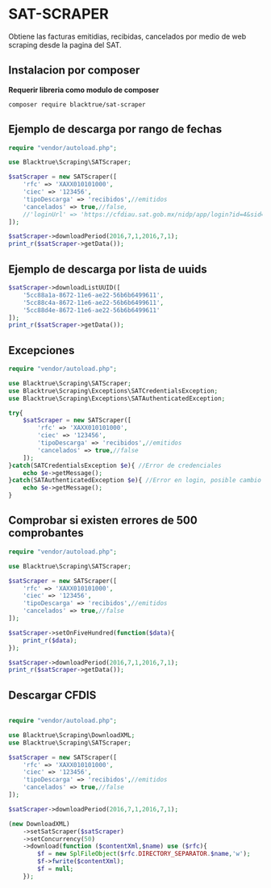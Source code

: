 
# SAT-SCRAPER  

Obtiene las facturas emitidias, recibidas, cancelados por medio de web scraping desde la pagina del SAT.

## Instalacion por composer

**Requerir libreria como modulo de composer**
```
composer require blacktrue/sat-scraper
```

## Ejemplo de descarga por rango de fechas

```php
require "vendor/autoload.php";

use Blacktrue\Scraping\SATScraper;

$satScraper = new SATScraper([
    'rfc' => 'XAXX010101000',
    'ciec' => '123456',
    'tipoDescarga' => 'recibidos',//emitidos
    'cancelados' => true,//false,
    //'loginUrl' => 'https://cfdiau.sat.gob.mx/nidp/app/login?id=4&sid=1&option=credential' //Opcional para sobreescribir la url del login
]);

$satScraper->downloadPeriod(2016,7,1,2016,7,1);
print_r($satScraper->getData());
```

## Ejemplo de descarga por lista de uuids

```php
$satScraper->downloadListUUID([
    '5cc88a1a-8672-11e6-ae22-56b6b6499611',
    '5cc88c4a-8672-11e6-ae22-56b6b6499611',
    '5cc88d4e-8672-11e6-ae22-56b6b6499611'
]);
print_r($satScraper->getData());
```

## Excepciones
```php
require "vendor/autoload.php";

use Blacktrue\Scraping\SATScraper;
use Blacktrue\Scraping\Exceptions\SATCredentialsException;
use Blacktrue\Scraping\Exceptions\SATAuthenticatedException;

try{
    $satScraper = new SATScraper([
        'rfc' => 'XAXX010101000',
        'ciec' => '123456',
        'tipoDescarga' => 'recibidos',//emitidos
        'cancelados' => true,//false
    ]);
}catch(SATCredentialsException $e){ //Error de credenciales
    echo $e->getMessage();
}catch(SATAuthenticatedException $e){ //Error en login, posible cambio en metodo de login
    echo $e->getMessage();
}

```

## Comprobar si existen errores de 500 comprobantes
```php
require "vendor/autoload.php";

use Blacktrue\Scraping\SATScraper;

$satScraper = new SATScraper([
    'rfc' => 'XAXX010101000',
    'ciec' => '123456',
    'tipoDescarga' => 'recibidos',//emitidos
    'cancelados' => true,//false
]);

$satScraper->setOnFiveHundred(function($data){
	print_r($data);
});

$satScraper->downloadPeriod(2016,7,1,2016,7,1);
print_r($satScraper->getData());

```

## Descargar CFDIS

```php

require "vendor/autoload.php";

use Blacktrue\Scraping\DownloadXML;
use Blacktrue\Scraping\SATScraper;

$satScraper = new SATScraper([
    'rfc' => 'XAXX010101000',
    'ciec' => '123456',
    'tipoDescarga' => 'recibidos',//emitidos
    'cancelados' => true,//false
]);

$satScraper->downloadPeriod(2016,7,1,2016,7,1);

(new DownloadXML)
    ->setSatScraper($satScraper)
    ->setConcurrency(50)
    ->download(function ($contentXml,$name) use ($rfc){
        $f = new SplFileObject($rfc.DIRECTORY_SEPARATOR.$name,'w');
        $f->fwrite($contentXml);
        $f = null;
    });
```
